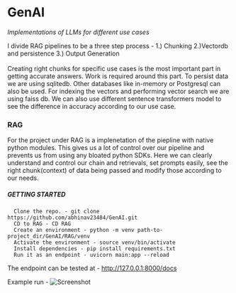 # GenAI
*Implementations of LLMs for different use cases*

I divide RAG pipelines to be a three step process - 1.) Chunking 2.)Vectordb and persistence 3.) Output Generation  \
\
Creating right chunks for specific use cases is the most important part in getting accurate answers. Work is required around this part. To persist data we are using sqlitedb. Other databases like in-memory or Postgresql can also be used. For indexing the vectors and performing vector search we are using faiss db. We can also use different sentence transformers model to see the difference in accuracy according to our use case.

### RAG
For the project under RAG is a implenetation of the piepline with native python modules. This gives us a lot of control over our pipeline and prevents us from using any bloated python SDKs. Here we can clearly understand and control our chain and retrievals, set prompts easily, see the right chunk(context) of data being passed and modify those according to our needs.

##### GETTING STARTED
```
  Clone the repo. - git clone https://github.com/abhinav23484/GenAI.git 
  CD to RAG - CD RAG 
  Create an environment - python -m venv path-to-project_dir/GenAI/RAG/venv 
  Activate the environment - source venv/bin/activate 
  Install dependencies - pip install requirements.txt 
  Run it as an endpoint - uvicorn main:app --reload 
```
The endpoint can be tested at - http://127.0.0.1:8000/docs 

Example run - 
![Screenshot](images/example-run-fastAPi-swaggerDoc.jpg)
